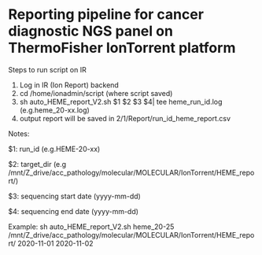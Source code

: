 # Reporting pipeline for cancer diagnostic NGS panel on ThermoFisher IonTorrent platform

Steps to run script on IR 
1.	Log in IR (Ion Report) backend
2.	cd /home/ionadmin/script (where script saved)
3.	sh auto_HEME_report_V2.sh $1 $2 $3 $4| tee heme_run_id.log (e.g.heme_20-xx.log)
4.	output report will be saved in $2/$1/Report/run_id_heme_report.csv

Notes: 

$1: run_id (e.g.HEME-20-xx)

$2: target_dir (e.g /mnt/Z_drive/acc_pathology/molecular/MOLECULAR/IonTorrent/HEME_report/)

$3: sequencing start date (yyyy-mm-dd)

$4: sequencing end date (yyyy-mm-dd)

Example: 
sh auto_HEME_report_V2.sh heme_20-25 /mnt/Z_drive/acc_pathology/molecular/MOLECULAR/IonTorrent/HEME_report/ 2020-11-01 2020-11-02
